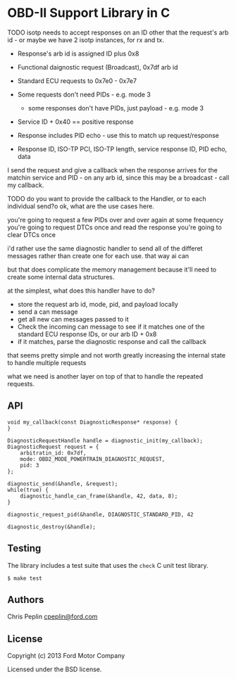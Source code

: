 OBD-II Support Library in C
=============================

TODO isotp needs to accept responses on an ID other that the request's arb id -
or maybe we have 2 isotp instances, for rx and tx.

* Response's arb id is assigned ID plus 0x8
* Functional daignostic request (Broadcast), 0x7df arb id
* Standard ECU requests to 0x7e0 - 0x7e7

* Some requests don't need PIDs - e.g. mode 3
    * some responses don't have PIDs, just payload - e.g. mode 3

* Service ID + 0x40 == positive response
* Response includes PID echo - use this to match up request/response
* Response ID, ISO-TP PCI, ISO-TP length, service response ID, PID echo, data

I send the request and give a callback
when the response arrives for the matchin service and PID - on any arb id, since
this may be a broadcast - call my callback.


TODO do you want to provide the callback to the Handler, or to each
individual send?o
ok, what are the use cases here.

you're going to request a few PIDs over and over again at some frequency
you're going to request DTCs once and read the response
you're going to clear DTCs once

i'd rather use the same diagnostic handler to send all of the differet messages
rather than create one for each use. that way ai can

but that does complicate the memory management because it'll need to create
some internal data structures.

at the simplest, what does this handler have to do?

* store the request arb id, mode, pid, and payload locally
* send a can message
* get all new can messages passed to it
* Check the incoming can message to see if it matches one of the standard ECU
  response IDs, or our arb ID + 0x8
* if it matches, parse the diagnostic response and call the callback

that seems pretty simple and not worth greatly increasing the internal state to
handle multiple requests

what we need is another layer on top of that to handle the repeated requests.

## API

    void my_callback(const DiagnosticResponse* response) {
    }

    DiagnosticRequestHandle handle = diagnostic_init(my_callback);
    DiagnosticRequest request = {
        arbitratin_id: 0x7df,
        mode: OBD2_MODE_POWERTRAIN_DIAGNOSTIC_REQUEST,
        pid: 3
    };

    diagnostic_send(&handle, &request);
    while(true) {
        diagnostic_handle_can_frame(&handle, 42, data, 8);
    }

    diagnostic_request_pid(&handle, DIAGNOSTIC_STANDARD_PID, 42

    diagnostic_destroy(&handle);

## Testing

The library includes a test suite that uses the `check` C unit test library.

    $ make test

## Authors

Chris Peplin cpeplin@ford.com

## License

Copyright (c) 2013 Ford Motor Company

Licensed under the BSD license.
